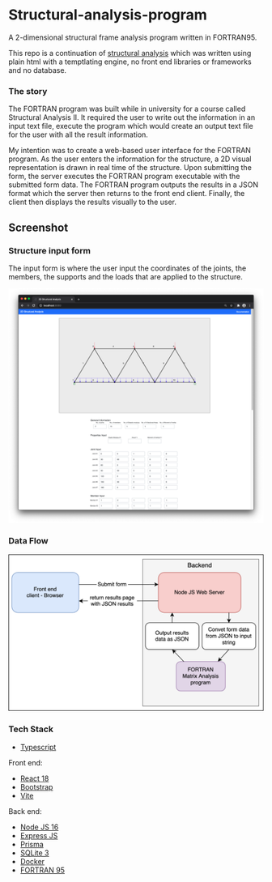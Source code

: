 # Structural-analysis-program

A 2-dimensional structural frame analysis program written in FORTRAN95.

This repo is a continuation of [structural analysis](https://github.com/FredLavoie/structural-analysis) which was written using plain html with a temptlating engine, no front end
libraries or frameworks and no database.

### The story

The FORTRAN program was built while in university for a course called Structural Analysis II. It required the user to write out the information in an input text file, execute the
program which would create an output text file for the user with all the result information.

My intention was to create a web-based user interface for the FORTRAN program. As the user enters the information for the structure, a 2D visual representation is drawn in real
time of the structure. Upon submitting the form, the server executes the FORTRAN program executable with the submitted form data. The FORTRAN program outputs the results in a JSON
format which the server then returns to the front end client. Finally, the client then displays the results visually to the user.

## Screenshot

### Structure input form

The input form is where the user input the coordinates of the joints, the members, the supports and the loads that are applied to the structure.

<img src="./docs/input_form.png" width="800">

### Data Flow

<img src="./docs/data_flow.png" width="600">

### Tech Stack

-   [Typescript](https://www.typescriptlang.org/)

Front end:

-   [React 18](https://reactjs.org/)
-   [Bootstrap](https://getbootstrap.com/)
-   [Vite](https://vitejs.dev/)

Back end:

-   [Node JS 16](https://nodejs.org/en/)
-   [Express JS](https://expressjs.com/)
-   [Prisma](https://www.prisma.io/)
-   [SQLite 3](https://www.sqlite.org)
-   [Docker](https://www.docker.com/)
-   [FORTRAN 95](https://fortran-lang.org/en/)
